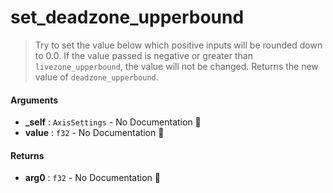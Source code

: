 # set\_deadzone\_upperbound

>  Try to set the value below which positive inputs will be rounded down to 0.0.
>  If the value passed is negative or greater than `livezone_upperbound`,
>  the value will not be changed.
>  Returns the new value of `deadzone_upperbound`.

#### Arguments

- **\_self** : `AxisSettings` \- No Documentation 🚧
- **value** : `f32` \- No Documentation 🚧

#### Returns

- **arg0** : `f32` \- No Documentation 🚧